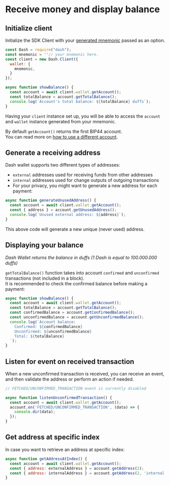 # Receive money and display balance

## Initialize client

Initialize the SDK Client with your [generated mnemonic](../examples/generate-a-new-mnemonic.md) passed as an option.

```js
const Dash = require("dash");
const mnemonic = ''// your mnemonic here.
const client = new Dash.Client({
  wallet: {
    mnemonic,
  }
});

async function showBalance() {
  const account = await client.wallet.getAccount();
  const totalBalance = account.getTotalBalance();
  console.log(`Account's total balance: ${totalBalance} duffs`);
}
```

Having your `client` instance set up, you will be able to access the `account` and `wallet` instance generated from your mnemonic.

By default `getAccount()` returns the first BIP44 account.  
You can read more on [how to use a different account](../examples/use-different-account.md).

## Generate a receiving address

Dash wallet supports two different types of addresses:

- `external` addresses used for receiving funds from other addresses
- `internal` addresses used for change outputs of outgoing transactions  
- For your privacy, you might want to generate a new address for each payment:

```js
async function generateUnusedAddress() {
  const account = await client.wallet.getAccount();
  const { address } = account.getUnusedAddress();
  console.log(`Unused external address: ${address}`);
}
```

This above code will generate a new unique (never used) address.

## Displaying your balance

_Dash Wallet returns the balance in duffs (1 Dash is equal to 100.000.000 duffs)_

`getTotalBalance()` function takes into account `confirmed` and `unconfirmed` transactions (not included in a block).  
It is recommended to check the confirmed balance before making a payment:

```js
async function showBalance() {
  const account = await client.wallet.getAccount();
  const totalBalance = account.getTotalBalance();
  const confirmedBalance = account.getConfirmedBalance();
  const unconfirmedBalance = account.getUnconfirmedBalance();
  console.log(`Account balance:
    Confirmed: ${confirmedBalance}
    Unconfirmed: ${unconfirmedBalance}
    Total: ${totalBalance}
  `);
}
```

## Listen for event on received transaction

When a new unconfirmed transaction is received, you can receive an event, and then validate the address or perform an action if needed.

```js
// FETCHED/UNCONFIRMED_TRANSACTION event is currently disabled

async function listenUnconfirmedTransaction() {
  const account = await client.wallet.getAccount();
  account.on('FETCHED/UNCONFIRMED_TRANSACTION', (data) => {
    console.dir(data);
  });
}
```

## Get address at specific index

In case you want to retrieve an address at specific index:

```js
async function getAddressAtIndex() {
  const account = await client.wallet.getAccount();
  const { address: externalAddress } = account.getAddress(2);
  const { address: internalAddress } = account.getAddress(2, 'internal');
}
```
